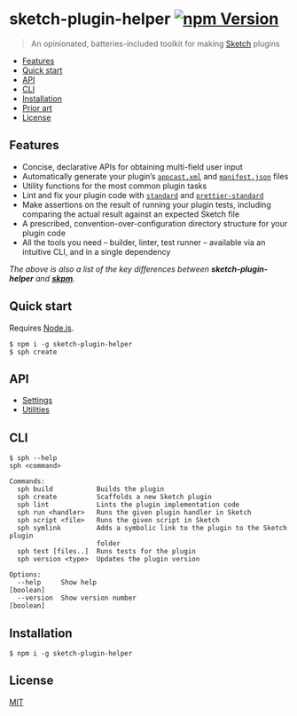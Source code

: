 # sketch-plugin-helper [![npm Version](https://badgen.net/npm/v/sketch-plugin-helper)](https://www.npmjs.org/package/sketch-plugin-helper)

> An opinionated, batteries-included toolkit for making [Sketch](https://www.sketch.com/) plugins

- [Features](#features)
- [Quick start](#quick-start)
- [API](#api)
- [CLI](#cli)
- [Installation](#installation)
- [Prior art](#prior-art)
- [License](#license)

## Features

- Concise, declarative APIs for obtaining multi-field user input
- Automatically generate your plugin’s [`appcast.xml`](https://developer.sketch.com/guides/publishing-plugins/#the-appcastxml-file) and [`manifest.json`](https://developer.sketch.com/guides/plugin-bundles/#manifest) files
- Utility functions for the most common plugin tasks
- Lint and fix your plugin code with [`standard`](https://github.com/standard/standard) and [`prettier-standard`](https://github.com/sheerun/prettier-standard)
- Make assertions on the result of running your plugin tests, including comparing the actual result against an expected Sketch file
- A prescribed, convention-over-configuration directory structure for your plugin code
- All the tools you need – builder, linter, test runner – available via an intuitive CLI, and in a single dependency

*The above is also a list of the key differences between **sketch-plugin-helper** and [**skpm**](https://github.com/skpm/skpm).*

## Quick start

Requires [Node.js](https://nodejs.org/).

```
$ npm i -g sketch-plugin-helper
$ sph create
```

## API

- [Settings](docs/settings.md)
- [Utilities](docs/utilities.md)

## CLI

```
$ sph --help
sph <command>

Commands:
  sph build           Builds the plugin
  sph create          Scaffolds a new Sketch plugin
  sph lint            Lints the plugin implementation code
  sph run <handler>   Runs the given plugin handler in Sketch
  sph script <file>   Runs the given script in Sketch
  sph symlink         Adds a symbolic link to the plugin to the Sketch plugin
                      folder
  sph test [files..]  Runs tests for the plugin
  sph version <type>  Updates the plugin version

Options:
  --help     Show help                                                 [boolean]
  --version  Show version number                                       [boolean]
```

## Installation

```
$ npm i -g sketch-plugin-helper
```

## License

[MIT](LICENSE.md)
